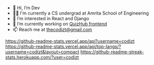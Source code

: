 - 👋 Hi, I’m Dev
- 👨‍🎓 I'm currently a CS undergrad at Amrita School of Engineering
- 👀 I’m interested in React and Django
- 🌱 I’m currently working on [QuizHub frontend](https://github.com/codizt/QuizHub-Frontend)
- 📫 Reach me at thecodizt@gmail.com

https://github-readme-stats.vercel.app/api?username=codizt
https://github-readme-stats.vercel.app/api/top-langs/?username=codizt&layout=compact
https://github-readme-streak-stats.herokuapp.com/?user=codizt

<!---
codizt/codizt is a ✨ special ✨ repository because its `README.md` (this file) appears on your GitHub profile.
You can click the Preview link to take a look at your changes.
--->
